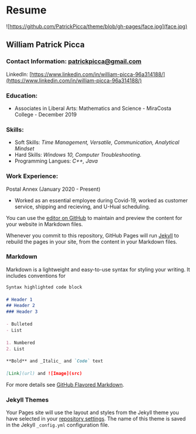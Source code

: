 # Resume

![https://github.com/PatrickPicca/theme/blob/gh-pages/face.jpg](face.jpg)

## William Patrick Picca

### Contact Information: patrickpicca@gmail.com 

LinkedIn: [https://www.linkedin.com/in/william-picca-96a314188/](https://www.linkedin.com/in/william-picca-96a314188/)

### Education: 
- Associates in Liberal Arts: Mathematics and Science - MiraCosta College - December 2019

### Skills: 
- Soft Skills: _Time Management, Versatile, Communication, Analytical Mindset_
- Hard Skills: _Windows 10, Computer Troubleshooting._
- Programming Langues: _C++, Java_

### Work Experience:

Postal Annex (January 2020 - Present)
 - Worked as an essential employee during Covid-19, worked as customer service, shipping and recieving, and U-Hual scheduling.



You can use the [editor on GitHub](https://github.com/PatrickPicca/theme/edit/gh-pages/index.md) to maintain and preview the content for your website in Markdown files.

Whenever you commit to this repository, GitHub Pages will run [Jekyll](https://jekyllrb.com/) to rebuild the pages in your site, from the content in your Markdown files.

### Markdown

Markdown is a lightweight and easy-to-use syntax for styling your writing. It includes conventions for

```markdown
Syntax highlighted code block

# Header 1
## Header 2
### Header 3

- Bulleted
- List

1. Numbered
2. List

**Bold** and _Italic_ and `Code` text

[Link](url) and ![Image](src)
```






For more details see [GitHub Flavored Markdown](https://guides.github.com/features/mastering-markdown/).

### Jekyll Themes

Your Pages site will use the layout and styles from the Jekyll theme you have selected in your [repository settings](https://github.com/PatrickPicca/theme/settings). The name of this theme is saved in the Jekyll `_config.yml` configuration file.

